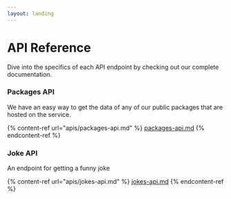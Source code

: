 ```yaml
---
layout: landing
---
```


# API Reference

Dive into the specifics of each API endpoint by checking out our complete documentation.

### Packages API

We have an easy way to get the data of any of our public packages that are hosted on the service.

{% content-ref url="apis/packages-api.md" %}
[packages-api.md](apis/packages-api.md)
{% endcontent-ref %}

### Joke API

An endpoint for getting a funny joke

{% content-ref url="apis/jokes-api.md" %}
[jokes-api.md](apis/jokes-api.md)
{% endcontent-ref %}
